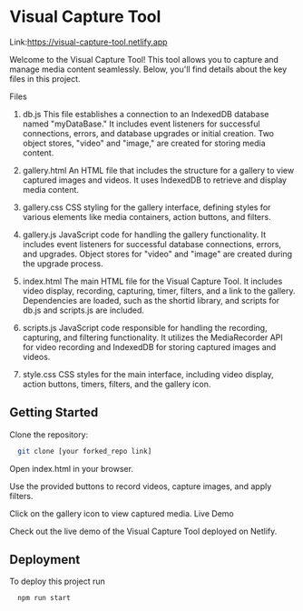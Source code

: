 
# Visual Capture Tool

Link:https://visual-capture-tool.netlify.app

Welcome to the Visual Capture Tool! This tool allows you to capture and manage media content seamlessly. Below, you'll find details about the key files in this project.

Files
1. db.js
This file establishes a connection to an IndexedDB database named "myDataBase." It includes event listeners for successful connections, errors, and database upgrades or initial creation. Two object stores, "video" and "image," are created for storing media content.

2. gallery.html
An HTML file that includes the structure for a gallery to view captured images and videos. It uses IndexedDB to retrieve and display media content.

3. gallery.css
CSS styling for the gallery interface, defining styles for various elements like media containers, action buttons, and filters.

4. gallery.js
JavaScript code for handling the gallery functionality. It includes event listeners for successful database connections, errors, and upgrades. Object stores for "video" and "image" are created during the upgrade process.

5. index.html
The main HTML file for the Visual Capture Tool. It includes video display, recording, capturing, timer, filters, and a link to the gallery. Dependencies are loaded, such as the shortid library, and scripts for db.js and scripts.js are included.

6. scripts.js
JavaScript code responsible for handling the recording, capturing, and filtering functionality. It utilizes the MediaRecorder API for video recording and IndexedDB for storing captured images and videos.

7. style.css
CSS styles for the main interface, including video display, action buttons, timers, filters, and the gallery icon.

## Getting Started
Clone the repository: 

```bash
  git clone [your forked_repo link]
```

Open index.html in your browser.

Use the provided buttons to record videos, capture images, and apply filters.

Click on the gallery icon to view captured media.
Live Demo

Check out the live demo of the Visual Capture Tool deployed on Netlify.


## Deployment

To deploy this project run

```bash
  npm run start
```

